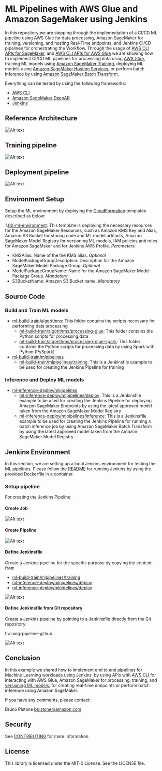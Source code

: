 # ML Pipelines with AWS Glue and Amazon SageMaker using Jenkins

In this repository we are stepping through the implementation of a CI/CD ML pipeline using AWS Glue for data processing, Amazon SageMaker for training, versioning, and hosting Real-Time endpoints, and Jenkins CI/CD pipelines for orchestrating the Workflow.
Through the usage of [AWS CLI APIs for SageMaker](https://docs.aws.amazon.com/cli/latest/reference/sagemaker/), and [AWS CLI APIs for AWS Glue](https://docs.aws.amazon.com/cli/latest/reference/glue/index.html)
we are showing how to implement CI/CD ML pipelines for processing data using [AWS Glue](https://docs.aws.amazon.com/glue/index.html), 
training ML models using [Amazon SageMaker Training](https://docs.aws.amazon.com/sagemaker/latest/dg/how-it-works-training.html),
deploying ML models using [Amazon SageMaker Hosting Services](https://docs.aws.amazon.com/sagemaker/latest/dg/deploy-model.html), 
or perform batch inference by using [Amazon SageMaker Batch Transform](https://docs.aws.amazon.com/sagemaker/latest/dg/batch-transform.html).

Everything can be tested by using the following frameworks:
* [AWS CLI](https://docs.aws.amazon.com/cli/latest/reference/sagemaker/)
* [Amazon SageMaker DeepAR](https://docs.aws.amazon.com/sagemaker/latest/dg/deepar.html)
* [Jenkins](https://www.jenkins.io/)

## Reference Architecture

![Alt text](docs/architecture.png?raw=true "Architecture")

## Training pipeline

![Alt text](docs/train.png?raw=true "Training Pipeline")

## Deployment pipeline

![Alt text](docs/deployment.png?raw=true "Deployment Pipeline")

## Environment Setup

Setup the ML environment by deploying the [CloudFormation](./infrastructure_templates) templates described as below:

1.[00-ml-environment](./infrastructure_templates/00-ml-environment.yml): This template is deploying the necessary resources 
for the Amazon SageMaker Resources, such as Amazon KMS Key and Alias, Amazon S3 Bucket for storing code and ML model artifacts, 
Amazon SageMaker Model Registry for versioning ML models, IAM policies and roles for Amazon SageMaker and for Jenkins AWS Profile.
*Parameters*:
  * KMSAlias: Name of the the KMS alias. *Optional*
  * ModelPackageGroupDescription: Description for the Amazon SageMaker Model Package Group. *Optional*
  * ModelPackageGroupName: Name for the Amazon SageMaker Model Package Group. *Mandatory*
  * S3BucketName: Amazon S3 Bucket name. *Mandatory*

## Source Code

### Build and Train ML models

* [ml-build-train/algorithms](source_code/00-ml-build-train/algorithms): This folder contains the scripts necessary for performing data processing
  * [ml-build-train/algorithms/processing-glue](source_code/00-ml-build-train/algorithms/processing-glue): This folder contains the Python scripts for processing data
  * [ml-build-train/algorithms/processing-glue-spark](source_code/00-ml-build-train/algorithms/processing-glue-spark): This folder contains the Python scripts for processing data by using
  Spark with Python (PySpark)
* [ml-build-train/mlpipelines](source_code/00-ml-build-train/mlpipelines)
  * [ml-build-train/mlpipelines/training](source_code/00-ml-build-train/mlpipelines/training/Jenkinsfile): This is a Jenkinsfile example to be used for creating 
  the Jenkins Pipeline for training

### Inference and Deploy ML models

* [ml-inference-deploy/mlpipelines](source_code/01-ml-inference-deploy/mlpipelines)
  * [ml-inference-deploy/mlpipelines/deploy](source_code/01-ml-inference-deploy/mlpipelines/deploy/Jenkinsfile): This is a Jenkinsfile example to be used for creating 
  the Jenkins Pipeline for deploying Amazon SageMaker Endpoints by using the latest approved model taken from the Amazon SageMaker 
  Model Registry
  * [ml-inference-deploy/mlpipelines/inference](source_code/01-ml-inference-deploy/mlpipelines/inference/Jenkinsfile): This is a Jenkinsfile example to be used for creating 
  the Jenkins Pipeline for running a batch inference job by using Amazon SageMaker Batch Transform by using the latest approved model taken from the Amazon SageMaker 
  Model Registry

## Jenkins Environment

In this section, we are setting up a local Jenkins environment for testing the ML pipelines. Please follow the [README](./jenkins/README.md) 
for running Jenkins by using the provided Dockerfile in a container.

### Setup pipeline

For creating the Jenkins Pipeline:

#### Create Job

![Alt text](docs/create-job.png?raw=true "Create Job")

#### Create Pipeline

![Alt text](docs/create-job.png?raw=true "Create Pipeline")

#### Define Jenkinsfile

Create a Jenkins pipeline for the specific purpose by copying the content from 

* [ml-build-train/mlpipelines/training](source_code/00-ml-build-train/mlpipelines/training/Jenkinsfile)
* [ml-inference-deploy/mlpipelines/deploy](source_code/01-ml-inference-deploy/mlpipelines/deploy/Jenkinsfile)
* [ml-inference-deploy/mlpipelines/deploy](source_code/01-ml-inference-deploy/mlpipelines/inference/Jenkinsfile)

![Alt text](docs/training-pipeline-jenkins.png?raw=true "Define Jenkinsfile")

#### Define Jenkinsfile from Git repository

Create a Jenkins pipeline by pointing to a Jenkinsfile directly from the Git repository:

training-pipeline-github

![Alt text](docs/training-pipeline-github.png?raw=true "Create Pipeline Git")

## Conclusion

In this example we shared how to implement end to end pipelines for Machine Learning workloads using Jenkins, by using APIs with 
[AWS CLI](https://docs.aws.amazon.com/cli/latest/reference/) for interacting with AWS Glue, Amazon SageMaker for processing, training, and [versioning ML models](https://docs.aws.amazon.com/sagemaker/latest/dg/model-registry.html),
for creating real-time endpoints or perform batch inference using Amazon SageMaker.

If you have any comments, please contact:

Bruno Pistone <bpistone@amazon.com>

## Security

See [CONTRIBUTING](CONTRIBUTING.md#security-issue-notifications) for more information.

## License

This library is licensed under the MIT-0 License. See the LICENSE file.

